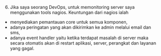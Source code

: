 6. Jika saya seorang DevOps, untuk memonitoring server saya menggunakan tools nagios. Keuntungan dari nagios ialah 
- menyediakan pemantauan core untuk semua komponen, 
- adanya peringatan yang akan dikirimkan ke admin melalui email dan sms, 
- adanya event handler yaitu ketika terdapat masalah di server maka secara otomatis akan di restart aplikasi, server, perangkat dan layanan yang gagal.
